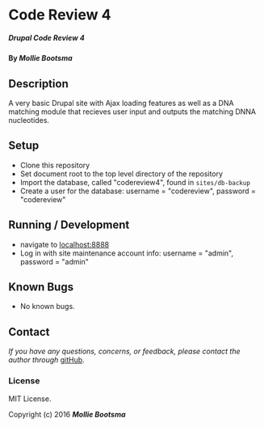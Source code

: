 # Code Review 4

##### _Drupal Code Review 4_

#### By _**Mollie Bootsma**_

## Description

A very basic Drupal site with Ajax loading features as well as a DNA matching module that recieves user input and outputs the matching DNNA nucleotides.

## Setup

* Clone this repository
* Set document root to the top level directory of the repository
* Import the database, called "codereview4", found in `sites/db-backup`
* Create a user for the database: username = "codereview", password = "codereview"

## Running / Development

*  navigate to [localhost:8888](localhost:8888)
*  Log in with site maintenance account info: username = "admin", password = "admin"

## Known Bugs

* No known bugs.

## Contact

_If you have any questions, concerns, or feedback, please contact the author through_ [gitHub](https://github.com/mollieboots/).

### License

MIT License.

Copyright (c) 2016 **_Mollie Bootsma_**
